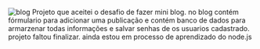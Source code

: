 ![blog](https://github.com/user-attachments/assets/0ebe1173-b6a0-4337-9072-0bc12f363d3c)
Projeto que aceitei o desafio de fazer mini blog. no blog contém fórmulario para adicionar uma publicação e contém banco de dados para armarzenar todas informações e salvar senhas de os usuarios cadastrado.
projeto faltou finalizar. ainda estou em processo de aprendizado do node.js 
